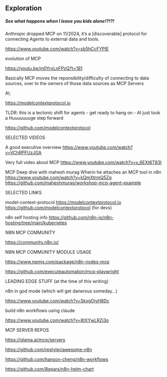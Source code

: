 ## Exploration

##### See what happens when I leave you kids alone!?!?!

Anthropic dropped MCP on 11/2024, it’s a [discoverable] protocol for connecting Agents to external data and tools.

https://www.youtube.com/watch?v=sb5hCcFYPIE

evolution of MCP

https://youtu.be/m0YrxLnFPzQ?t=181

Basically MCP moves the reponsibility/difficulty of connecting to data sources, over to the owners of those data sources as MCP Servers

Al;

https://modelcontextprotocol.io

TLDR: this is a tectonic shift for agents - get ready to hang on - AI just took a Huuuuuuuge step forward

https://github.com/modelcontextprotocol

SELECTED VIDEOS


A good executive overview
https://www.youtube.com/watch?v=VChRPFUzJGA

Very full video about MCP 
https://www.youtube.com/watch?v=v_6EXt6T83I


MCP Deep dive with mahesh murag
Wherin he attaches an MCP tool in n8n
https://www.youtube.com/watch?v=kQmXtrmQ5Zg
https://github.com/maheshmurag/workshop-mcp-agent-example


SELECTED LINKS

model-context-protocol
https://modelcontextprotocol.io
https://github.com/modelcontextprotocol (for devs)

n8n self hosting info
https://github.com/n8n-io/n8n-hosting/tree/main/kubernetes


N8N MCP COMMUNITY

https://community.n8n.io/

N8N MCP COMMUNITY MODULE USAGE

https://www.npmjs.com/package/n8n-nodes-mcp

https://github.com/executeautomation/mcp-playwright


LEADING EDGE STUFF (at the time of this writing)


n8n in god mode (which will get danerous someday...)

https://www.youtube.com/watch?v=SkxgOjyH8Dc


build n8n workflows using claude

https://www.youtube.com/watch?v=8tXYwLRZj3o



MCP SERVER REPOS


https://glama.ai/mcp/servers

https://github.com/restyler/awesome-n8n

https://github.com/hanson-cheng/n8n-workflows

https://github.com/8gears/n8n-helm-chart

